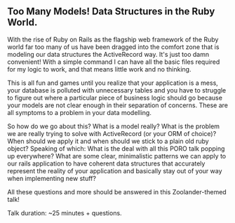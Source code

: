 ## Too Many Models! Data Structures in the Ruby World.

With the rise of Ruby on Rails as the flagship web framework of the Ruby world far too many of us have been dragged into the comfort zone that is modeling our data structures the ActiveRecord way. It's just too damn convenient! With a simple command I can have all the basic files required for my logic to work, and that means little work and no thinking.

This is all fun and games until you realize that your application is a mess, your database is polluted with unnecessary tables and you have to struggle to figure out where a particular piece of business logic should go because your models are not clear enough in their separation of concerns. These are all symptoms to a problem in your data modelling.

So how do we go about this? What is a model really? What is the problem we are really trying to solve with ActiveRecord (or your ORM of choice)? When should we apply it and when should we stick to a plain old ruby object? Speaking of which: What is the deal with all this PORO talk popping up everywhere? What are some clear, minimalistic patterns we can apply to our rails application to have coherent data structures that accurately represent the reality of your application and basically stay out of your way when implementing new stuff?

All these questions and more should be answered in this Zoolander-themed talk!

Talk duration: ~25 minutes + questions.
